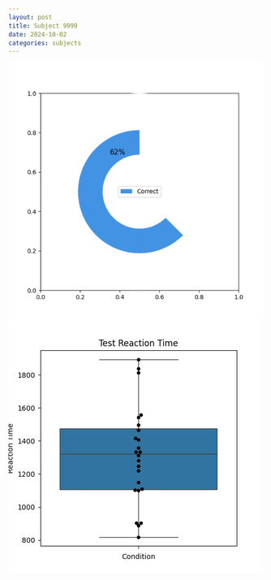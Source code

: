 ```yaml
---
layout: post
title: Subject 9999
date: 2024-10-02
categories: subjects
---
```


![](data/9999/run-1/9999_FN_acc_test.png)
![](data/9999/run-1/9999_FN_rt.png)
